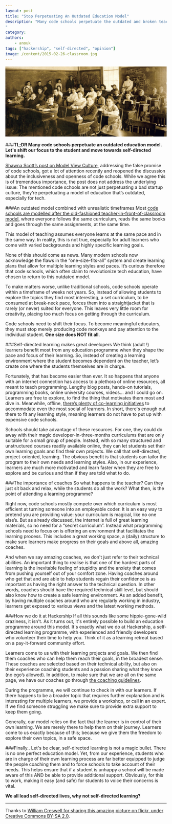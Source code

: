 ```yaml
---
layout: post
title: "Stop Perpetuating An Outdated Education Model"
description: "Many code schools perpetuate the outdated and broken teacher-in-front-of-classroom model. Instead, we argue, every adult learner should be in charge of their own learning process.
"
category:
authors:
    - anouk
tags: ["hackership", "self-directed", "opinion"]
image: /content/2015-02-26-classroom.jpg
---
```


![Self-directed Learning](/content/2015-02-26-classroom.jpg)

###**TL;DR Many code schools perpetuate an outdated education model. Let's shift our focus to the student and move towards self-directed learning.**

[Shawna Scott’s post on Model View Culture](https://modelviewculture.com/pieces/the-code-school-industrial-complex), addressing the false promise of code schools, got a lot of attention recently and reopened the discussion about the inclusiveness and openness of code schools. While we agree this is of tremendous importance, the post does not address the underlying issue: The mentioned code schools are not just perpetuating a bad startup culture, they’re perpetuating a model of education that’s outdated, especially for tech.


###An outdated model combined with unrealistic timeframes 
Most [code schools are modelled after the old-fashioned teacher-in-front-of-classroom model](http://www.fastcompany.com/3023456/become-an-ios-developer-in-8-weeks-the-truth-about-hack-schools), where everyone follows the same curriculum, reads the same books and goes through the same assignments, at the same time. 

This model of teaching assumes everyone learns at the same pace and in the same way. In reality, this is not true, especially for adult learners who come with varied backgrounds and highly specific learning goals. 

None of this should come as news. Many modern schools now acknowledge the flaws in the “one-size-fits-all” system and create learning plans that allow for multiple learning styles and paces. It’s curious therefore that code schools, which often claim to revolutionize tech education, have chosen to return to this outdated model.

To make matters worse, unlike traditional schools, code schools operate within a timeframe of weeks not years. So, instead of allowing students to explore the topics they find most interesting, a set curriculum, to be consumed at break-neck pace, forces them into a straightjacket that is rarely (or never) suited for everyone. This leaves very little room for creativity, placing too much focus on getting through the curriculum. 

Code schools need to shift their focus. To become meaningful educators, they must stop merely producing code monkeys and pay attention to the individual student. **One size does NOT fit all**.

###Self-directed learning makes great developers
We think (adult !) learners benefit most from any education programme when they shape the pace and focus of their learning. So, instead of creating a learning environment where the student becomes dependent on the teacher, let’s create one where the students themselves are in charge.

Fortunately, that has become easier than ever. It so happens that anyone with an internet connection has access to a plethora of online resources, all meant to teach programming. Lengthy blog posts, hands-on tutorials, programming books, online university courses, videos... and I could go on. Learners are free to explore, to find the thing that motivates them most and dive in. Meanwhile, offline, [there’s plenty of co-learning initiatives](http://www.opentechschool.org/) to accommodate even the most social of learners. In short, there's enough out there to fit any learning style, meaning learners do not have to put up with expensive code schools. 

Schools should take advantage of these resources. For one, they could do away with their magic developer-in-three-months curriculums that are only suitable for a small group of people. Instead, with so many structured and unstructured courses readily available online, they can let students set their own learning goals and find their own projects. We call that self-directed, project-oriented, learning. The obvious benefit is that students can tailor the program to their own needs and learning styles. Also, in our experience, learners are much more motivated and learn faster when they are free to explore and be curious and than if they are told what to do.

###The importance of coaches
So what happens to the teacher? Can they just sit back and relax, while the students do all the work? What then, is the point of attending a learning programme?

Right now, code schools mostly compete over which curriculum is most efficient at turning someone into an employable coder. It is an easy way to pretend you are providing value: your curriculum is magical, like no one else’s. But as already discussed, the internet is full of great learning materials, so no need for a “secret curriculum”. Instead what programming schools need to focus on is offering an environment that facilitates the learning process. This includes a great working space, a (daily) structure to make sure learners make progress on their goals and above all, amazing coaches.

And when we say amazing coaches, we don't just refer to their technical abilities. An important thing to realise is that one of the hardest parts of learning is the inevitable feeling of stupidity and the anxiety that comes from pushing yourself out of your comfort zone. Having coaches around who get that and are able to help students regain their confidence is as important as having the right answer to the technical question. In other words, coaches should have the required technical skill level, but should also know how to create a safe learning environment. As an added benefit, by having multiple coaches around who are regularly working in industry, learners get exposed to various views and the latest working methods.


###How we do it at Hackership
If all this sounds like some hippie-gone-wild craziness, it isn't. As it turns out, it's entirely possible to build an education programme around this model. It's exactly what we do at Hackership, a self-directed learning programme, with experienced and friendly developers who volunteer their time to help you. Think of it as a learning retreat based on a pay-it-forward community effort.

Learners come to us with their learning projects and goals. We then find them coaches who can help them reach their goals, in the broadest sense. These coaches are selected based on their technical ability, but also on their experience coaching students and a passion sharing what they know (no ego’s allowed). In addition, to make sure that we are all on the same page, we have our coaches go through [the coaching guidelines](http://opentechschool.github.io/slides/presentations/coaching/). 

During the programme, we will continue to check in with our learners. If there happens to be a broader topic that requires further explanation and is interesting for multiple learners, we provide a workshop, or call in an expert. If we find someone struggling we make sure to provide extra support to keep them going.

Generally, our model relies on the fact that the learner is in control of their own learning. We are merely there to help them on their journey. Learners come to us exactly because of this; because we give them the freedom to explore their own topics, in a safe space.

###Finally..
Let's be clear, self-directed learning is not a magic bullet. There is no one perfect education model. Yet, from our experience, students who are in charge of their own learning process are far better equipped to judge the people coaching them and to force schools to take account of their needs. This helps ensure that if a student is unhappy a school will be made aware of this AND be able to provide additional support. Obviously, for this to work, making it easy (and safe) for students to voice their concerns is vital. 

**We all lead self-directed lives, why not self-directed learning?**

---
Thanks to [William Creswell for sharing this amazing picture on flickr, under Creative Commons BY-SA 2.0](https://www.flickr.com/photos/crackdog/).